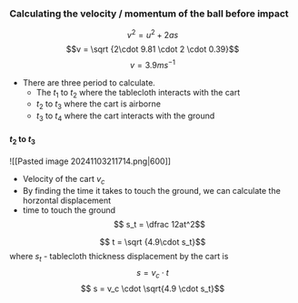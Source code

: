 ### Calculating the velocity / momentum of the ball before impact
$$v^2 = u^2 + 2as$$
$$v = \sqrt {2\cdot 9.81 \cdot 2 \cdot 0.39}$$
$$ v = 3.9 ms^{-1}$$
- There are three period to calculate. 
	- The $t_1$ to $t_2$ where the tablecloth interacts with the cart
	- $t_2$ to $t_3$ where the cart is airborne
	- $t_3$ to $t_4$ where the cart interacts with the ground 

#### $t_2$ to $t_3$ 
![[Pasted image 20241103211714.png|600]]
- Velocity of the cart $v_c$
- By finding the time it takes to touch the ground, we can calculate the horzontal displacement
- time to touch the ground 
$$ s_t = \dfrac 12at^2$$

$$ t = \sqrt {4.9\cdot s_t}$$
where $s_t$ - tablecloth thickness
displacement by the cart is
$$s = v_c \cdot t$$
$$ s = v_c \cdot \sqrt{4.9 \cdot s_t}$$
